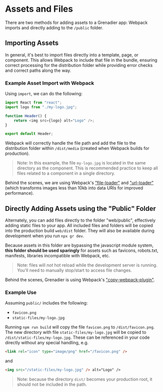 # Assets and Files

There are two methods for adding assets to a Grenadier app: Webpack imports and directly adding to the `/public` folder.

## Importing Assets

In general, it's best to import files directly into a template, page, or component. This allows Webpack to include that file in the bundle, ensuring correct processing for the distribution folder while providing error checks and correct paths along the way.

### Example Asset Import with Webpack

Using `import`, we can do the following:

```javascript
import React from "react";
import logo from "./my-logo.jpg";

function Header() {
	return <img src={logo} alt="Logo" />;
}

export default Header;
```

Webpack will correctly handle the file path and add the file to the distribution folder within `/dist/media` (created when Webpack builds for production).

> Note: In this example, the file `my-logo.jpg` is located in the same directory as the component. This is recommended practice to keep all files related to a component in a single directory.

Behind the scenes, we are using Webpack's ["file-loader"](https://webpack.js.org/loaders/file-loader/) and ["url-loader"](https://webpack.js.org/loaders/url-loader/) (which transforms images less than 10kb into data URIs for improved performance).

## Directly Adding Assets using the "Public" Folder

Alternately, you can add files directly to the folder "web/public", effectively adding static files to your app. All included files and folders will be copied into the production build `web/dist` folder. They will also be available during development when you run `npx gr dev`.

Because assets in this folder are bypassing the javascript module system, **this folder should be used sparingly** for assets such as favicons, robots.txt, manifests, libraries incompatible with Webpack, etc.

> Note: files will _not_ hot reload while the development server is running. You'll need to manually stop/start to access file changes.

Behind the scenes, Grenadier is using Webpack's ["copy-webpack-plugin"](https://github.com/webpack-contrib/copy-webpack-plugin).

### Example Use

Assuming `public/` includes the following:

-   `favicon.png`
-   `static-files/my-logo.jpg`

Running `npm run build` will copy the file `favicon.png` to `/dist/favicon.png`. The new directory with file `static-files/my-logo.jpg` will be copied to `/dist/static-files/my-logo.jpg`. These can be referenced in your code directly without any special handling, e.g.

```html
<link rel="icon" type="image/png" href="/favicon.png" />
```

and

```html
<img src="/static-files/my-logo.jpg" /> alt="Logo" />
```

> Note: because the directory `dist/` becomes your production root, it should not be included in the path.
